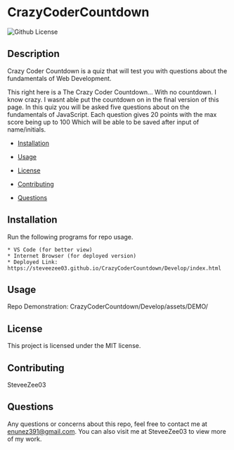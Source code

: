 # CrazyCoderCountdown
![Github License](https://img.shields.io/badge/license-MIT-blue.svg)

## Description

Crazy Coder Countdown is a quiz that will test you with questions about the fundamentals of Web Development.

This right here is a The Crazy Coder Countdown... With no countdown. I know crazy. I wasnt able put the countdown on in the final version of this page. 
In this quiz you will be asked five questions about on the fundamentals of JavaScript.
Each question gives 20 points with the max score being up to 100
Which will be able to be saved after input of name/initials.
* [Installation](#installation)

* [Usage](#usage)

* [License](#license)

* [Contributing](#contributing)

* [Questions](#questions)

## Installation
Run the following programs for repo usage.  
```
* VS Code (for better view)
* Internet Browser (for deployed version)
* Deployed Link: https://steveezee03.github.io/CrazyCoderCountdown/Develop/index.html
```

## Usage
Repo Demonstration:
CrazyCoderCountdown/Develop/assets/DEMO/

## License
This project is licensed under the MIT license.

## Contributing
SteveeZee03

## Questions
Any questions or concerns about this repo, feel free to contact me at enunez391@gmail.com.  You can also visit me at SteveeZee03 to view more of my work.




